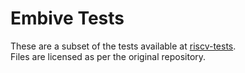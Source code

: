 # Embive Tests

These are a subset of the tests available at [riscv-tests](https://github.com/riscv-software-src/riscv-tests).  
Files are licensed as per the original repository.
